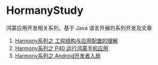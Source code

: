 # HormanyStudy
鸿蒙应用开发相关系列，基于 Java 语言开展的系列开发及文章

1. [Harmony系列之 工程结构与应用配置的理解](https://mp.weixin.qq.com/s/S4PO2c9azeS4lAqodJ_ZTQ)
2. [Harmony系列之 P40 运行鸿蒙手机应用](https://mp.weixin.qq.com/s/PtP78pIcV2EnG2NluwrJ2g)
3. [Harmony系列之 Android开发者入局](https://mp.weixin.qq.com/s/Bl6r_LQjORNe8DKL19o11Q)
